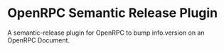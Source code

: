 # OpenRPC Semantic Release Plugin

A semantic-release plugin for OpenRPC to bump info.version on an OpenRPC Document.
